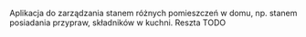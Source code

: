 Aplikacja do zarządzania stanem różnych pomieszczeń w domu, np. stanem posiadania przypraw, składników w kuchni.
Reszta TODO